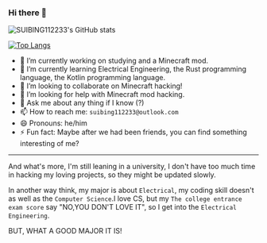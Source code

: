 ### Hi there 👋

<!--
**SUIBING112233/SUIBING112233** is a ✨ _special_ ✨ repository because its `README.md` (this file) appears on your GitHub profile.

Here are some ideas to get you started:

- 🔭 I’m currently working on ...
- 🌱 I’m currently learning ...
- 👯 I’m looking to collaborate on ...
- 🤔 I’m looking for help with ...
- 💬 Ask me about ...
- 📫 How to reach me: ...
- 😄 Pronouns: ...
- ⚡ Fun fact: ...
-->

![SUIBING112233's GitHub stats](https://github-readme-stats.vercel.app/api?username=SUIBING112233&show_icons=true&theme=radical)

[![Top Langs](https://github-readme-stats.vercel.app/api/top-langs/?username=anuraghazra&hide=javascript,html,css,glsl,typescript)](https://github.com/anuraghazra/github-readme-stats)

- 🔭 I’m currently working on studying and a Minecraft mod.
- 🌱 I’m currently learning Electrical Engineering, the Rust programming language, the Kotlin programming language.
- 👯 I’m looking to collaborate on Minecraft hacking!
- 🤔 I’m looking for help with Minecraft mod hacking.
- 💬 Ask me about any thing if I know (?)
- 📫 How to reach me: `suibing112233@outlook.com`
- 😄 Pronouns: he/him
- ⚡ Fun fact: Maybe after we had been friends, you can find something interesting of me?

---

And what's more, I'm still leaning in a university, I don't have too much time in hacking my loving projects, so they might be updated slowly.

In another way think, my major is about `Electrical`, my coding skill doesn't as well as the `Computer Science`.I love CS, but my `The college entrance exam score` say "NO,YOU DON'T LOVE IT", so I get into the `Electrical Engineering`. 

BUT, WHAT A GOOD MAJOR IT IS!
